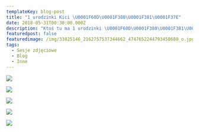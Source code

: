 ```yaml
---
templateKey: blog-post
title: "1 urodzinki Kici \U0001F60D\U0001F380\U0001F381\U0001F37E"
date: 2018-05-31T00:30:00.000Z
description: "Ktoś tu ma 1 urodzinki \U0001F60D\U0001F380\U0001F381\U0001F37E\n31 maja to oczywiście data umowna. Kicie znalazłam jako maluszka. Pierwsze urodzinki musiałyśmy obchodzić hucznie. Był tort z kociego pasztetu i smaczków, były prezenty i zdjęcia. Trochę mi smutno, że tak szybko dorasta. "
featuredpost: false
featuredimage: /img/33825146_2162757537344662_4747652244793458688_o.jpg
tags:
  - Sesje zdjęciowe
  - Blog
  - Inne
---
```

![](/img/34266498_2164712693815813_4078197672345862144_o.jpg)

![](/img/33825146_2162757537344662_4747652244793458688_o.jpg)

![](/img/34337252_2164754703811612_8012886481444012032_o.jpg)

![](/img/34308325_2164729217147494_338836330828005376_o.jpg)

![](/img/34274798_2165040090449740_5736708231523205120_o.jpg)
